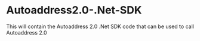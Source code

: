 # Autoaddress2.0-.Net-SDK

This will contain the Autoaddress 2.0 .Net SDK code that can be used to call Autoaddress 2.0
